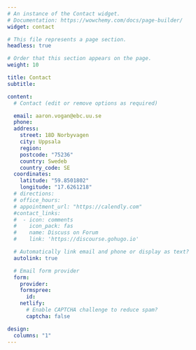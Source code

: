 ```yaml
---
# An instance of the Contact widget.
# Documentation: https://wowchemy.com/docs/page-builder/
widget: contact

# This file represents a page section.
headless: true

# Order that this section appears on the page.
weight: 10

title: Contact
subtitle:

content:
  # Contact (edit or remove options as required)

  email: aaron.vogan@ebc.uu.se
  phone:
  address:
    street: 18D Norbyvagen
    city: Uppsala
    region:
    postcode: "75236"
    country: Swedeb
    country_code: SE
  coordinates:
    latitude: "59.8501802"
    longitude: "17.6261218"
  # directions:
  # office_hours:
  # appointment_url: "https://calendly.com"
  #contact_links:
  #  - icon: comments
  #    icon_pack: fas
  #    name: Discuss on Forum
  #    link: 'https://discourse.gohugo.io'

  # Automatically link email and phone or display as text?
  autolink: true

  # Email form provider
  form:
    provider:
    formspree:
      id:
    netlify:
      # Enable CAPTCHA challenge to reduce spam?
      captcha: false

design:
  columns: "1"
---
```

